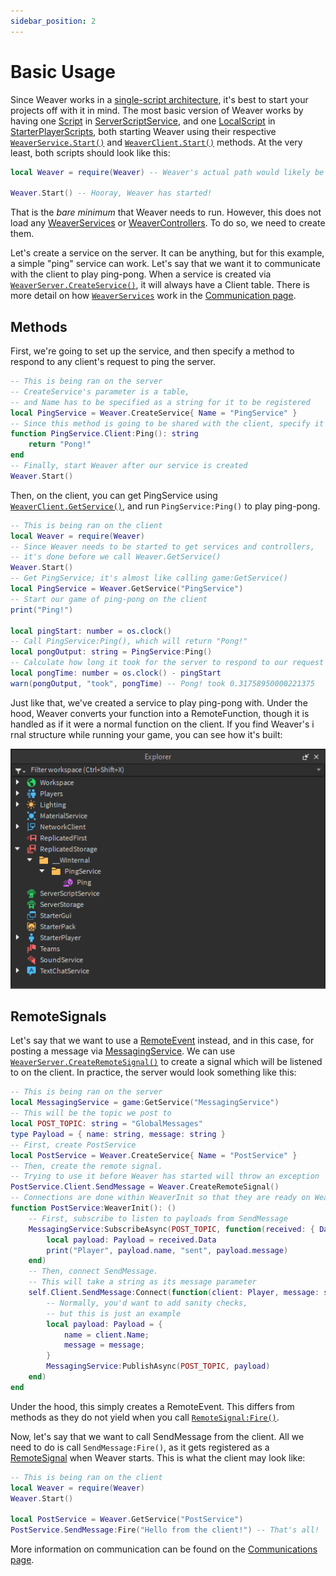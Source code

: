 ```yaml
---
sidebar_position: 2
---
```


# Basic Usage

Since Weaver works in a [single-script architecture](https://medium.com/roblox-development/this-article-was-originally-published-in-them-magazines-de995382e352), it's best to start your projects off with it in mind. The most basic version of Weaver works by having one [Script](https://create.roblox.com/docs/reference/engine/classes/Script) in [ServerScriptService](https://create.roblox.com/docs/reference/engine/classes/ServerScriptService), and one [LocalScript](https://create.roblox.com/docs/reference/engine/classes/LocalScript) in [StarterPlayerScripts](https://create.roblox.com/docs/reference/engine/classes/StarterPlayerScripts), both starting Weaver using their respective [`WeaverService.Start()`](/api/WeaverServer#Start) and [`WeaverClient.Start()`](/api/WeaverClient#Start) methods. At the very least, both scripts should look like this:

```lua
local Weaver = require(Weaver) -- Weaver's actual path would likely be somewhere in ReplicatedStorage

Weaver.Start() -- Hooray, Weaver has started!
```

That is the _bare minimum_ that Weaver needs to run. However, this does not load any [WeaverServices](/api/WeaverServer#WeaverService) or [WeaverControllers](/api/WeaverClient#WeaverController). To do so, we need to create them.

Let's create a service on the server. It can be anything, but for this example, a simple "ping" service can work. Let's say that we want it to communicate with the client to play ping-pong. When a service is created via [`WeaverServer.CreateService()`](/api/WeaverService#CreateService), it will always have a Client table. There is more detail on how [`WeaverServices`](/api/WeaverServer#WeaverService) work in the [Communication page](/docs/communication/services).

## Methods

First, we're going to set up the service, and then specify a method to respond to any client's request to ping the server.

```lua
-- This is being ran on the server
-- CreateService's parameter is a table,
-- and Name has to be specified as a string for it to be registered
local PingService = Weaver.CreateService{ Name = "PingService" }
-- Since this method is going to be shared with the client, specify it under the Client table
function PingService.Client:Ping(): string
	return "Pong!"
end
-- Finally, start Weaver after our service is created
Weaver.Start()
```

Then, on the client, you can get PingService using [`WeaverClient.GetService()`](/api/WeaverClient#GetService), and run `PingService:Ping()` to play ping-pong.

```lua
-- This is being ran on the client
local Weaver = require(Weaver)
-- Since Weaver needs to be started to get services and controllers,
-- it's done before we call Weaver.GetService()
Weaver.Start()
-- Get PingService; it's almost like calling game:GetService()
local PingService = Weaver.GetService("PingService")
-- Start our game of ping-pong on the client
print("Ping!")

local pingStart: number = os.clock()
-- Call PingService:Ping(), which will return "Pong!"
local pongOutput: string = PingService:Ping()
-- Calculate how long it took for the server to respond to our request
local pongTime: number = os.clock() - pingStart
warn(pongOutput, "took", pongTime) -- Pong! took 0.31758950000221375
```

Just like that, we've created a service to play ping-pong with. Under the hood, Weaver converts your function into a RemoteFunction, though it is handled as if it were a normal function on the client. If you find Weaver's i rnal structure while running your game, you can see how it's built:

![Ping in the Explorer tree](/usage-ping.png)

## RemoteSignals

Let's say that we want to use a [RemoteEvent](https://create.roblox.com/docs/reference/engine/classes/RemoteEvent) instead, and in this case, for posting a message via [MessagingService](https://create.roblox.com/docs/reference/engine/classes/MessagingService). We can use [`WeaverServer.CreateRemoteSignal()`](/api/WeaverServer#CreateRemoteSignal) to create a signal which will be listened to on the client. In practice, the server would look something like this:

```lua
-- This is being ran on the server
local MessagingService = game:GetService("MessagingService")
-- This will be the topic we post to
local POST_TOPIC: string = "GlobalMessages"
type Payload = { name: string, message: string }
-- First, create PostService
local PostService = Weaver.CreateService{ Name = "PostService" }
-- Then, create the remote signal.
-- Trying to use it before Weaver has started will throw an exception
PostService.Client.SendMessage = Weaver.CreateRemoteSignal()
-- Connections are done within WeaverInit so that they are ready on WeaverStart
function PostService:WeaverInit(): ()
	-- First, subscribe to listen to payloads from SendMessage
	MessagingService:SubscribeAsync(POST_TOPIC, function(received: { Data: Payload, Sent: number }): ()
		local payload: Payload = received.Data
		print("Player", payload.name, "sent", payload.message)
	end)
	-- Then, connect SendMessage.
	-- This will take a string as its message parameter
	self.Client.SendMessage:Connect(function(client: Player, message: string): ()
		-- Normally, you'd want to add sanity checks,
		-- but this is just an example
		local payload: Payload = {
			name = client.Name;
			message = message;
		}
		MessagingService:PublishAsync(POST_TOPIC, payload)
	end)
end
```

Under the hood, this simply creates a RemoteEvent. This differs from methods as they do not yield when you call [`RemoteSignal:Fire()`](/api/RemoteSignal#Fire).

Now, let's say that we want to call SendMessage from the client. All we need to do is call `SendMessage:Fire()`, as it gets registered as a [RemoteSignal](/api/RemoteSignal) when Weaver starts. This is what the client may look like:

```lua
-- This is being ran on the client
local Weaver = require(Weaver)
Weaver.Start()

local PostService = Weaver.GetService("PostService")
PostService.SendMessage:Fire("Hello from the client!") -- That's all!
```

More information on communication can be found on the [Communications page](/docs/communication/services).
